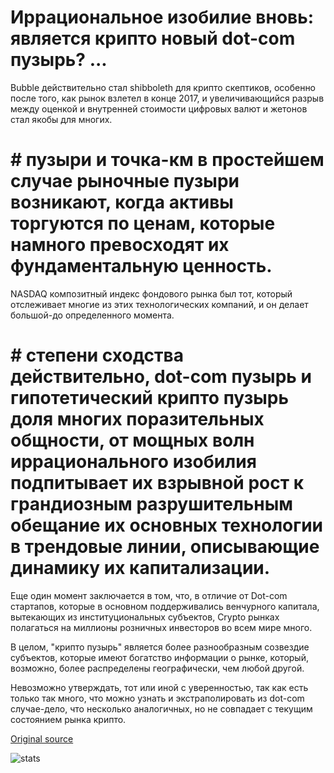 # Иррациональное изобилие вновь: является крипто новый dot-com пузырь? ...

Bubble действительно стал shibboleth для крипто скептиков, особенно после того, как рынок взлетел в конце 2017, и увеличивающийся разрыв между оценкой и внутренней стоимости цифровых валют и жетонов стал якобы для многих.

# # пузыри и точка-км в простейшем случае рыночные пузыри возникают, когда активы торгуются по ценам, которые намного превосходят их фундаментальную ценность.

NASDAQ композитный индекс фондового рынка был тот, который отслеживает многие из этих технологических компаний, и он делает большой-до определенного момента.

# # степени сходства действительно, dot-com пузырь и гипотетический крипто пузырь доля многих поразительных общности, от мощных волн иррационального изобилия подпитывает их взрывной рост к грандиозным разрушительным обещание их основных технологии в трендовые линии, описывающие динамику их капитализации.

Еще один момент заключается в том, что, в отличие от Dot-com стартапов, которые в основном поддерживались венчурного капитала, вытекающих из институциональных субъектов, Crypto рынках полагаться на миллионы розничных инвесторов во всем мире много.

В целом, "крипто пузырь" является более разнообразным созвездие субъектов, которые имеют богатство информации о рынке, который, возможно, более распределены географически, чем любой другой.

Невозможно утверждать, тот или иной с уверенностью, так как есть только так много, что можно узнать и экстраполировать из dot-com случае-дело, что несколько аналогичных, но не совпадает с текущим состоянием рынка крипто.

[Original source](https://cointelegraph.com/news/irrational-exuberance-revisited-is-crypto-the-new-dot-com-bubble)

![stats](https://c.statcounter.com/11760860/0/a89fa40b/1/ "stats")